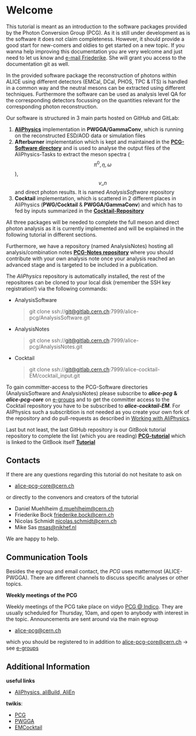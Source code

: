 # Welcome

This tutorial is meant as an introduction to the software packages provided by the Photon Conversion Group \(PCG\). As it is still under development as is the software it does not claim completeness. However, it should provide a good start for new-comers and oldies to get started on a new topic. If you wanna help improving this documentation you are very welcome and just need to let us know and [e-mail Friederike](mailto:friederike.bock@cern.ch). She will grant you access to the documentation git as well.

In the provided software package the reconstruction of photons within ALICE using different detectors \(EMCal, DCal, PHOS, TPC & ITS\) is handled in a common way and the neutral mesons can be extracted using different techniques. Furthermore the software can be used as analysis level QA for the corresponding detectors focussing on the quantities relevant for the corresponding photon reconstruction.

Our software is structured in 3 main parts hosted on GitHub and GitLab:

1. [**AliPhysics**](https://github.com/alisw/AliPhysics) implementation in **PWGGA/GammaConv**, which is running on the reconstructed ESD/AOD data or simulation files
2. **Afterburner** implementation which is kept and maintained in the [**PCG-Software directory**](https://gitlab.cern.ch/alice-pcg/AnalysisSoftware) and is used to analyse the output files of the AliPhysics-Tasks to extract the meson spectra \($$\pi^0, \eta, \omega$$\), $$v\_n$$ and direct photon results. It is named _AnalysisSoftware_ repository
3. **Cocktail** implementation, which is scattered in 2 different places in AliPhysics \(**PWG/Cocktail** & **PWGGA/GammaConv**\) and which has to fed by inputs summarized in the [**Cocktail-Repository**](https://gitlab.cern.ch/alice-cocktail-EM/cocktail_input)

All three packages will be needed to complete the full meson and direct photon analysis as it is currently implemented and will be explained in the following tutorial in different sections.

Furthermore, we have a repository \(named AnalysisNotes\) hosting all analysis/combination notes [**PCG-Notes repository**](https://gitlab.cern.ch/alice-pcg/AnalysisNotes) where you should contribute with your own analysis note once your analysis reached an advanced stage and is targeted to be included in a publication.

The _AliPhysics_ repository is automatically installed, the rest of the repositores can be cloned to your local disk \(remember the SSH key registration!\) via the following commands:

* AnalysisSoftware

  > git clone ssh://git@gitlab.cern.ch:7999/alice-pcg/AnalysisSoftware.git

* AnalysisNotes

  > git clone ssh://git@gitlab.cern.ch:7999/alice-pcg/AnalysisNotes.git

* Cocktail

  > git clone ssh://git@gitlab.cern.ch:7999/alice-cocktail-EM/cocktail\_input.git

To gain committer-access to the PCG-Software directories \(AnalysisSoftware and AnalysisNotes\) please subscribe to _**alice-pcg**_ **&** _**alice-pcg-core**_ on [e-groups](https://e-groups.cern.ch/) and to get the committer access to the Cocktail repository you have to be subscribed to _**alice-cocktail-EM**_. For AliPhysics such a subscribtion is not needed as you create your own fork of the repository and do pull-requests as described in [Working with AliPhysics](http://alisw.github.io/git-tutorial/).

Last but not least, the last GitHub repository is our GitBook tutorial repository to complete the list \(which you are reading\) [**PCG-tutorial**](https://github.com/FriederikeBock/ALICEPCGtutorial) which is linked to the GitBook itself [**Tutorial**](https://friederikebock.gitbooks.io/pcgtutorial/content/)

## Contacts

If there are any questions regarding this tutorial do not hesitate to ask on

* [alice-pcg-core@cern.ch](mailto:alice-pcg-core@cern.ch) 

or directly to the convenors and creators of the tutorial

* Daniel Muehlheim [d.muehlheim@cern.ch](mailto:d.muehlheim@cern.ch)
* Friederike Bock [friederike.bock@cern.ch](mailto:friederike.bock@cern.ch)
* Nicolas Schmidt [nicolas.schmidt@cern.ch](mailto:nicolas.schmidt@cern.ch)
* Mike Sas [msas@nikhef.nl](mailto:msas@nikhef.nl)

We are happy to help.

## Communication Tools

Besides the egroup and email contact, the _PCG_ uses mattermost (ALICE-PWGGA). There are different channels to discuss specific analyses or other topics.

**Weekly meetings of the PCG**

Weekly meetings of the PCG take place on vidyo [PCG @ Indico](https://indico.cern.ch/category/4027/). They are usually scheduled for Thursday, 10am, and open to anybody with interest in the topic. Announcements are sent around via the main egroup

* [alice-pcg@cern.ch](mailto:alice-pcg@cern.ch)

which you should be registered to in addition to [alice-pcg-core@cern.ch](mailto:alice-pcg-core@cern.ch) -&gt; see [e-groups](https://e-groups.cern.ch)

## Additional Information

**useful links**

* [AliPhysics, aliBuild, AliEn](https://dberzano.github.io/)

**twikis**:

* [PCG](https://twiki.cern.ch/twiki/bin/view/ALICE/PWGGAPcmGroup)
* [PWGGA](https://twiki.cern.ch/twiki/bin/view/ALICE/PWGGA)
* [EMCocktail](https://twiki.cern.ch/twiki/bin/view/ALICE/EMCocktail)

